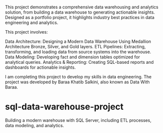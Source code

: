 This project demonstrates a comprehensive data warehousing and analytics solution, from building a data warehouse to generating actionable insights. Designed as a portfolio project, it highlights industry best practices in data engineering and analytics.

This project involves:

Data Architecture: Designing a Modern Data Warehouse Using Medallion Architecture Bronze, Silver, and Gold layers.
ETL Pipelines: Extracting, transforming, and loading data from source systems into the warehouse.
Data Modeling: Developing fact and dimension tables optimized for analytical queries.
Analytics & Reporting: Creating SQL-based reports and dashboards for actionable insights.

I am completing this project to develop my skills in data engineering. The project was developed by Baraa Khatib Salkini, also known as Data With Baraa. 

# sql-data-warehouse-project
Building a modern warehouse with SQL Server, including ETL processes, data modeling, and analytics. 
